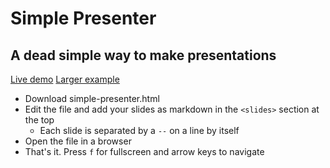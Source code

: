 # Simple Presenter
## A dead simple way to make presentations

[Live demo](https://xmonkee.github.io/simple-presenter/simple-presenter.html)
[Larger example](https://xmonkee.github.io/simple-presenter/examples/git-workflows.html)

- Download simple-presenter.html
- Edit the file and add your slides as markdown in the `<slides>` section at the top
    - Each slide is separated by a `--` on a line by itself
- Open the file in a browser
- That's it. Press `f` for fullscreen and arrow keys to navigate
